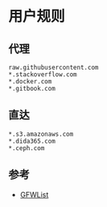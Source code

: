 # 用户规则

## 代理

```plain
raw.githubusercontent.com
*.stackoverflow.com
*.docker.com
*.gitbook.com
```

## 直达

```plain
*.s3.amazonaws.com
*.dida365.com
*.ceph.com
```

## 参考

* [GFWList](https://raw.githubusercontent.com/gfwlist/gfwlist/master/gfwlist.txt)
